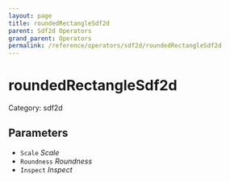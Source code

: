 ```yaml
---
layout: page
title: roundedRectangleSdf2d
parent: Sdf2d Operators
grand_parent: Operators
permalink: /reference/operators/sdf2d/roundedRectangleSdf2d
---
```


# roundedRectangleSdf2d

Category: sdf2d



## Parameters

* `Scale` *Scale*
* `Roundness` *Roundness*
* `Inspect` *Inspect*